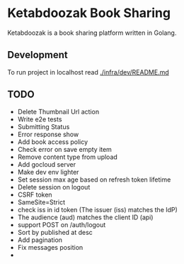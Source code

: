 # Ketabdoozak Book Sharing

Ketabdoozak is a book sharing platform written in Golang.

## Development

To run project in localhost read [./infra/dev/README.md](./infra/dev/README.md)

## TODO

* Delete Thumbnail Url action
* Write e2e tests
* Submitting Status
* Error response show
* Add book access policy
* Check error on save empty item
* Remove content type from upload
* Add gocloud server
* Make dev env lighter
* Set session max age based on refresh token lifetime
* Delete session on logout
* CSRF token
* SameSite=Strict
* check iss in id token (The issuer (iss) matches the IdP)
* The audience (aud) matches the client ID (api)
* support POST on /auth/logout
* Sort by published at desc
* Add pagination
* Fix messages position
* 

